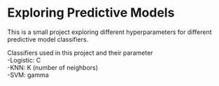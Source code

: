 # Exploring Predictive Models

This is a small project exploring different hyperparameters for different predictive model classifiers. 

Classifiers used in this project and their parameter <br /> 
-Logistic: C <br /> 
-KNN: K (number of neighbors)<br /> 
-SVM: gamma<br /> 


